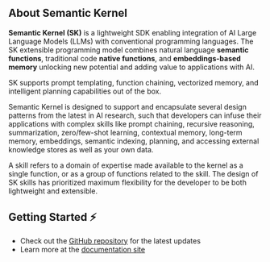 
## About Semantic Kernel

**Semantic Kernel (SK)** is a lightweight SDK enabling integration of AI Large
Language Models (LLMs) with conventional programming languages. The SK extensible
programming model combines natural language **semantic functions**, traditional
code **native functions**, and **embeddings-based memory** unlocking new potential
and adding value to applications with AI.

SK supports prompt templating, function chaining, vectorized memory, and intelligent planning
capabilities out of the box.

Semantic Kernel is designed to support and encapsulate several design patterns from the
latest in AI research, such that developers can infuse their applications with complex
skills like prompt chaining, recursive reasoning, summarization, zero/few-shot learning,
contextual memory, long-term memory, embeddings, semantic indexing, planning, and accessing
external knowledge stores as well as your own data.

A skill refers to a domain of expertise made available to the kernel as a single
function, or as a group of functions related to the skill. The design of SK skills
has prioritized maximum flexibility for the developer to be both lightweight and
extensible.

## Getting Started ⚡

- Check out the [GitHub repository](https://github.com/microsoft/semantic-kernel) for the latest updates
- Learn more at the [documentation site](https://aka.ms/SK-Docs)